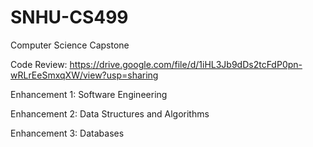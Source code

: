 # SNHU-CS499
Computer Science Capstone

Code Review:
https://drive.google.com/file/d/1iHL3Jb9dDs2tcFdP0pn-wRLrEeSmxqXW/view?usp=sharing

Enhancement 1: Software Engineering


Enhancement 2: Data Structures and Algorithms

Enhancement 3: Databases
